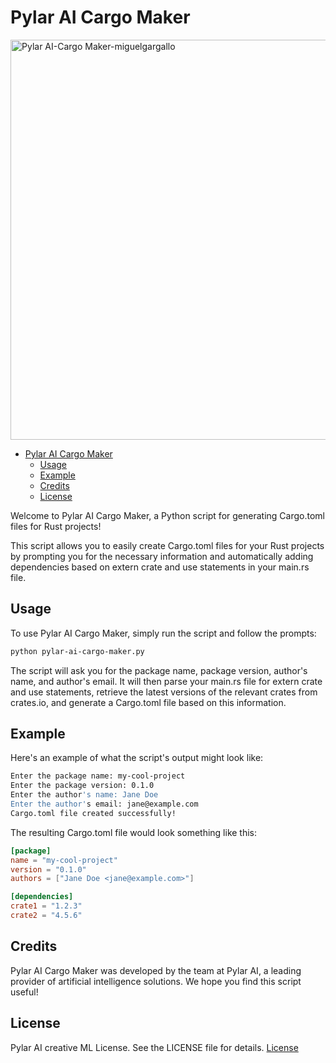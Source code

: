 # Pylar AI Cargo Maker

<img width="640" alt="Pylar AI-Cargo Maker-miguelgargallo" src="https://user-images.githubusercontent.com/5947268/210122458-e209926f-4ae9-4b5e-ab0a-72c24783cfce.png">

- [Pylar AI Cargo Maker](#pylar-ai-cargo-maker)
  - [Usage](#usage)
  - [Example](#example)
  - [Credits](#credits)
  - [License](#license)

Welcome to Pylar AI Cargo Maker, a Python script for generating Cargo.toml files for Rust projects!

This script allows you to easily create Cargo.toml files for your Rust projects by prompting you for the necessary information and automatically adding dependencies based on extern crate and use statements in your main.rs file.

## Usage

To use Pylar AI Cargo Maker, simply run the script and follow the prompts:

```bash
python pylar-ai-cargo-maker.py
```

The script will ask you for the package name, package version, author's name, and author's email. It will then parse your main.rs file for extern crate and use statements, retrieve the latest versions of the relevant crates from crates.io, and generate a Cargo.toml file based on this information.

## Example

Here's an example of what the script's output might look like:

```bash
Enter the package name: my-cool-project
Enter the package version: 0.1.0
Enter the author's name: Jane Doe
Enter the author's email: jane@example.com
Cargo.toml file created successfully!
```

The resulting Cargo.toml file would look something like this:

```toml
[package]
name = "my-cool-project"
version = "0.1.0"
authors = ["Jane Doe <jane@example.com>"]

[dependencies]
crate1 = "1.2.3"
crate2 = "4.5.6"
```

## Credits

Pylar AI Cargo Maker was developed by the team at Pylar AI, a leading provider of artificial intelligence solutions. We hope you find this script useful!

## License

Pylar AI creative ML License. See the LICENSE file for details. [License](./LICENSE)

